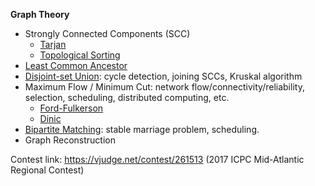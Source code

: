 **Graph Theory**
- Strongly Connected Components (SCC)
  * [Tarjan](https://www.geeksforgeeks.org/tarjan-algorithm-find-strongly-connected-components)
  * [Topological Sorting](https://www.geeksforgeeks.org/topological-sorting)
- [Least Common Ancestor](http://www.cs.cmu.edu/afs/cs/academic/class/15451-s15/LectureNotes/lecture26/LCA-RMQ.pdf)
- [Disjoint-set Union](https://www.geeksforgeeks.org/union-find): cycle detection, joining SCCs, Kruskal algorithm
- Maximum Flow / Minimum Cut: network flow/connectivity/reliability, selection, scheduling, distributed computing, etc.
  * [Ford-Fulkerson](https://en.wikipedia.org/wiki/Ford%E2%80%93Fulkerson_algorithm)
  * [Dinic](http://www.cs.cmu.edu/afs/cs/academic/class/15451-f14/www/lectures/lec11/dinic.pdf)
- [Bipartite Matching](https://en.wikipedia.org/wiki/Hopcroft%E2%80%93Karp_algorithm): stable marriage problem, scheduling.
- Graph Reconstruction

Contest link: https://vjudge.net/contest/261513 (2017 ICPC Mid-Atlantic Regional Contest)
